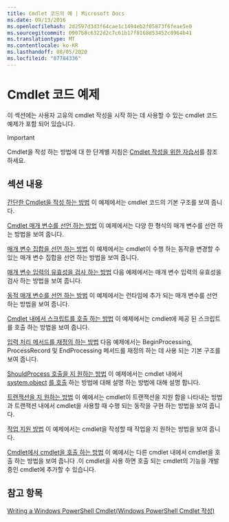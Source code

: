 ```yaml
---
title: Cmdlet 코드의 예 | Microsoft Docs
ms.date: 09/13/2016
ms.openlocfilehash: 2d2597d3d3f64cae1c1494eb2f05873f6feae5e0
ms.sourcegitcommit: 0907b8c6322d2c7c61b17f8168d53452c8964b41
ms.translationtype: MT
ms.contentlocale: ko-KR
ms.lasthandoff: 08/05/2020
ms.locfileid: "87784336"
---
```

# <a name="examples-of-cmdlet-code"></a>Cmdlet 코드 예제

이 섹션에는 사용자 고유의 cmdlet 작성을 시작 하는 데 사용할 수 있는 cmdlet 코드 예제가 포함 되어 있습니다.

> [!IMPORTANT]
> Cmdlet을 작성 하는 방법에 대 한 단계별 지침은 [Cmdlet 작성을 위한 자습서](./tutorials-for-writing-cmdlets.md)를 참조 하세요.

## <a name="in-this-section"></a>섹션 내용

[간단한 Cmdlet을 작성 하는 방법](./how-to-write-a-simple-cmdlet.md) 이 예제에서는 cmdlet 코드의 기본 구조를 보여 줍니다.

[Cmdlet 매개 변수를 선언 하는 방법](./how-to-declare-cmdlet-parameters.md) 이 예제에서는 다양 한 형식의 매개 변수를 선언 하는 방법을 보여 줍니다.

[매개 변수 집합을 선언 하는 방법](./how-to-declare-parameter-sets.md) 이 예제에서는 cmdlet이 수행 하는 동작을 변경할 수 있는 매개 변수 집합을 선언 하는 방법을 보여 줍니다.

[매개 변수 입력의 유효성을 검사 하는 방법](./how-to-validate-parameter-input.md) 다음 예제에서는 매개 변수 입력의 유효성을 검사 하는 방법을 보여 줍니다.

[동적 매개 변수를 선언 하는 방법](./how-to-declare-dynamic-parameters.md) 이 예제에서는 런타임에 추가 되는 매개 변수를 선언 하는 방법을 보여 줍니다.

[Cmdlet 내에서 스크립트를 호출 하는 방법](./how-to-invoke-scripts-within-a-cmdlet.md) 이 예제에서는 cmdlet에 제공 된 스크립트를 호출 하는 방법을 보여 줍니다.

[입력 처리 메서드를 재정의 하는 방법](./how-to-override-input-processing-methods.md) 다음 예제에서는 BeginProcessing, ProcessRecord 및 EndProcessing 메서드를 재정의 하는 데 사용 되는 기본 구조를 보여 줍니다.

[ShouldProcess 호출을 지 원하는 방법](./how-to-request-confirmations.md) 이 예제에서는 cmdlet 내에서 [system.object](/dotnet/api/System.Management.Automation.Cmdlet.ShouldProcess) [를 호출](/dotnet/api/System.Management.Automation.Cmdlet.ShouldContinue) 하는 방법에 대해 설명 하는 방법에 대해 설명 합니다.

[트랜잭션을 지 원하는 방법](./how-to-support-transactions.md) 이 예에서는 cmdlet이 트랜잭션을 지원 함을 나타내는 방법과 트랜잭션 내에서 cmdlet을 사용할 때 수행 되는 동작을 구현 하는 방법을 보여 줍니다.

[작업 지원 방법](./how-to-support-jobs.md) 이 예제에서는 cmdlet을 작성할 때 작업을 지 원하는 방법을 보여 줍니다.

[Cmdlet에서 cmdlet을 호출 하는 방법](./how-to-invoke-a-cmdlet-from-within-a-cmdlet.md) 이 예에서는 다른 cmdlet 내에서 cmdlet을 호출 하는 방법을 보여 줍니다 .이 cmdlet을 사용 하면 호출 되는 cmdlet의 기능을 개발 중인 cmdlet에 추가할 수 있습니다.

## <a name="see-also"></a>참고 항목

[Writing a Windows PowerShell Cmdlet(Windows PowerShell Cmdlet 작성)](./writing-a-windows-powershell-cmdlet.md)
